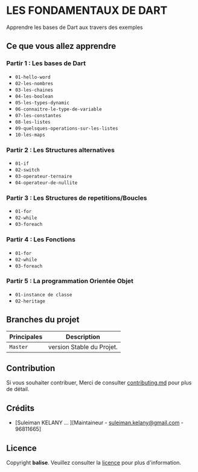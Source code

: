 # LES FONDAMENTAUX DE DART 

Apprendre les bases de Dart aux travers des exemples

## Ce que vous allez apprendre

### Partir 1 : Les bases de Dart

- `01-hello-word`
- `02-les-nombres`
- `03-les-chaines`
- `04-les-boolean`
- `05-les-types-dynamic`
- `06-connaitre-le-type-de-variable`
- `07-les-constantes`
- `08-les-listes`
- `09-quelsques-operations-sur-les-listes`
- `10-les-maps`

### Partir 2 : Les Structures alternatives

- `01-if`
- `02-switch`
- `03-operateur-ternaire`
- `04-operateur-de-nullite`

### Partir 3 : Les Structures de repetitions/Boucles

- `01-for`
- `02-while`
- `03-foreach`

### Partir 4 : Les Fonctions

- `01-for`
- `02-while`
- `03-foreach`

### Partir 5 : La programmation Orientée Objet

- `01-instance de classe`
- `02-heritage`


## Branches du projet

| Principales     | Description                                                                                     |
| ------------- | ----------------------------------------------------------------------------------------------- |
| `Master` | version Stable du Projet.                                     |

## Contribution

Si vous souhaiter contribuer, Merci de consulter [contributing.md](contributing.md) pour plus de détail.

## Crédits

- [Suleiman KELANY ... ][Maintaineur - suleiman.kelany@gmail.com - 96811665]

## Licence

Copyright **balise**. Veuillez consulter la [licence](https://gitlab.com/soutenances-e4afrika/annee-2022/suleiman-kelany/-/wikis/licence) pour plus d'information.
